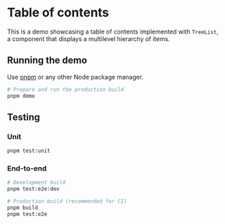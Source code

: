 # Table of contents

This is a demo showcasing a table of contents implemented with `TreeList`, a component that displays a multilevel hierarchy of items.

## Running the demo

Use [pnpm](https://pnpm.io/installation) or any other Node package manager.

```sh
# Prepare and run the production build
pnpm demo
```

## Testing

### Unit

```sh
pnpm test:unit
```

### End-to-end

```sh
# Development build
pnpm test:e2e:dev
```

```sh
# Production build (recommended for CI)
pnpm build
pnpm test:e2e
```

